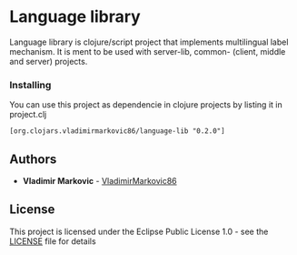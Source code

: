 # Language library

Language library is clojure/script project that implements multilingual label mechanism. It is ment to be used with server-lib, common- (client, middle and server) projects.

### Installing

You can use this project as dependencie in clojure projects by listing it in project.clj

```
[org.clojars.vladimirmarkovic86/language-lib "0.2.0"]
```

## Authors

* **Vladimir Markovic** - [VladimirMarkovic86](https://github.com/VladimirMarkovic86)

## License

This project is licensed under the Eclipse Public License 1.0 - see the [LICENSE](LICENSE) file for details

